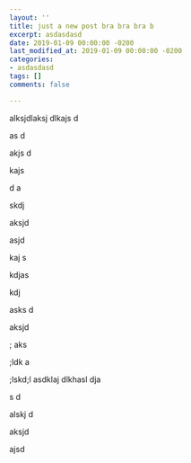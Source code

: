 ```yaml
---
layout: ''
title: just a new post bra bra bra b
excerpt: asdasdasd
date: 2019-01-09 00:00:00 -0200
last_modified_at: 2019-01-09 00:00:00 -0200
categories:
- asdasdasd
tags: []
comments: false

---
```

alksjdlaksj dlkajs d

as d

akjs d

kajs

d a

skdj 

aksjd

 asjd

kaj s

kdjas

 kdj

asks d

aksjd

; aks

;ldk a

;lskd;l asdklaj dlkhasl dja

s d

alskj d

aksjd

 ajsd